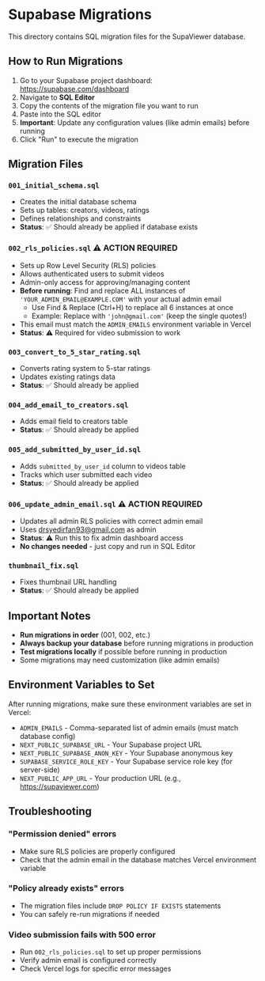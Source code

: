 # Supabase Migrations

This directory contains SQL migration files for the SupaViewer database.

## How to Run Migrations

1. Go to your Supabase project dashboard: https://supabase.com/dashboard
2. Navigate to **SQL Editor**
3. Copy the contents of the migration file you want to run
4. Paste into the SQL editor
5. **Important**: Update any configuration values (like admin emails) before running
6. Click "Run" to execute the migration

## Migration Files

### `001_initial_schema.sql`
- Creates the initial database schema
- Sets up tables: creators, videos, ratings
- Defines relationships and constraints
- **Status**: ✅ Should already be applied if database exists

### `002_rls_policies.sql` ⚠️ **ACTION REQUIRED**
- Sets up Row Level Security (RLS) policies
- Allows authenticated users to submit videos
- Admin-only access for approving/managing content
- **Before running**: Find and replace ALL instances of `'YOUR_ADMIN_EMAIL@EXAMPLE.COM'` with your actual admin email
  - Use Find & Replace (Ctrl+H) to replace all 6 instances at once
  - Example: Replace with `'john@gmail.com'` (keep the single quotes!)
- This email must match the `ADMIN_EMAILS` environment variable in Vercel
- **Status**: ⚠️ Required for video submission to work

### `003_convert_to_5_star_rating.sql`
- Converts rating system to 5-star ratings
- Updates existing ratings data
- **Status**: ✅ Should already be applied

### `004_add_email_to_creators.sql`
- Adds email field to creators table
- **Status**: ✅ Should already be applied

### `005_add_submitted_by_user_id.sql`
- Adds `submitted_by_user_id` column to videos table
- Tracks which user submitted each video
- **Status**: ✅ Should already be applied

### `006_update_admin_email.sql` ⚠️ **ACTION REQUIRED**
- Updates all admin RLS policies with correct admin email
- Uses drsyedirfan93@gmail.com as admin
- **Status**: ⚠️ Run this to fix admin dashboard access
- **No changes needed** - just copy and run in SQL Editor

### `thumbnail_fix.sql`
- Fixes thumbnail URL handling
- **Status**: ✅ Should already be applied

## Important Notes

- **Run migrations in order** (001, 002, etc.)
- **Always backup your database** before running migrations in production
- **Test migrations locally** if possible before running in production
- Some migrations may need customization (like admin emails)

## Environment Variables to Set

After running migrations, make sure these environment variables are set in Vercel:

- `ADMIN_EMAILS` - Comma-separated list of admin emails (must match database config)
- `NEXT_PUBLIC_SUPABASE_URL` - Your Supabase project URL
- `NEXT_PUBLIC_SUPABASE_ANON_KEY` - Your Supabase anonymous key
- `SUPABASE_SERVICE_ROLE_KEY` - Your Supabase service role key (for server-side)
- `NEXT_PUBLIC_APP_URL` - Your production URL (e.g., https://supaviewer.com)

## Troubleshooting

### "Permission denied" errors
- Make sure RLS policies are properly configured
- Check that the admin email in the database matches Vercel environment variable

### "Policy already exists" errors
- The migration files include `DROP POLICY IF EXISTS` statements
- You can safely re-run migrations if needed

### Video submission fails with 500 error
- Run `002_rls_policies.sql` to set up proper permissions
- Verify admin email is configured correctly
- Check Vercel logs for specific error messages
